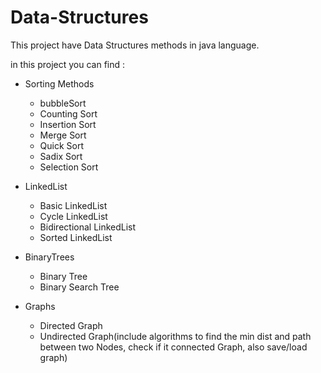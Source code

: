 # Data-Structures

This project have Data Structures methods in java language.

in this project you can find :
* Sorting Methods 
  * bubbleSort
  * Counting Sort
  * Insertion Sort
  * Merge Sort
  * Quick Sort
  * Sadix Sort
  * Selection Sort

* LinkedList
  * Basic LinkedList
  * Cycle LinkedList
  * Bidirectional LinkedList
  * Sorted LinkedList

* BinaryTrees
  * Binary Tree
  * Binary Search Tree

* Graphs
  * Directed Graph
  * Undirected Graph(include algorithms to find the min dist and path between two Nodes, check if it connected Graph, also save/load graph)
